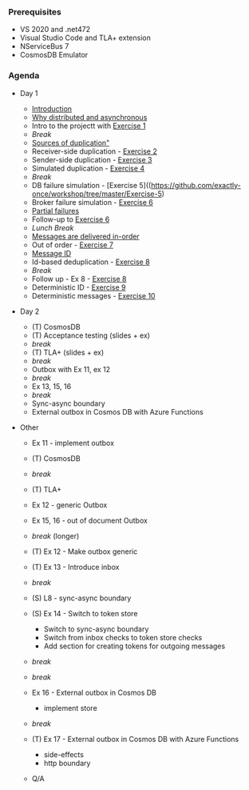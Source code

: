 ### Prerequisites
   * VS 2020 and .net472
   * Visual Studio Code and TLA+ extension
   * NServiceBus 7
   * CosmosDB Emulator

### Agenda

* Day 1
   - [Introduction](https://github.com/exactly-once/workshop/blob/master/Lectures/Intro.html)   
   - [Why distributed and asynchronous](https://github.com/exactly-once/workshop/blob/master/Lectures/Why%20distributed%20and%20asynchronous.html)
   - Intro to the projectt with [Exercise 1](https://github.com/exactly-once/workshop/tree/master/Exercise-1)
   - _Break_
   - [Sources of duplication"](file:///C:/git/exactly-once/workshop/Lectures/Sources%20of%20duplication.html#/5) 
   - Receiver-side duplication - [Exercise 2](https://github.com/exactly-once/workshop/tree/master/Exercise-2)
   - Sender-side duplication - [Exercise 3](https://github.com/exactly-once/workshop/tree/master/Exercise-3)
   - Simulated duplication - [Exercise 4](https://github.com/exactly-once/workshop/tree/master/Exercise-4)
   - _Break_
   - DB failure simulation - [Exercise 5]((https://github.com/exactly-once/workshop/tree/master/Exercise-5)
   - Broker failure simulation - [Exercise 6](https://github.com/exactly-once/workshop/tree/master/Exercise-6)
   - [Partial failures](https://github.com/exactly-once/workshop/blob/master/Lectures/Partial%20failures.html)
   - Follow-up to [Exercise 6](https://github.com/exactly-once/workshop/blob/master/Exercise-6/follow-up.md)
   - _Lunch Break_
   - [Messages are delivered in-order](https://github.com/exactly-once/workshop/blob/master/Lectures/Messages%20are%20delivered%20in-order.html)
   - Out of order - [Exercise 7](https://github.com/exactly-once/workshop/tree/master/Exercise-7)
   - [Message ID](https://github.com/exactly-once/workshop/blob/master/Lectures/Message%20ID.html)
   - Id-based deduplication - [Exercise 8](https://github.com/exactly-once/workshop/tree/master/Exercise-8)
   - _Break_
   - Follow up - Ex 8 - [Exercise 8](https://github.com/exactly-once/workshop/tree/master/Exercise-8)
   - Deterministic ID - [Exercise 9](https://github.com/exactly-once/workshop/tree/master/Exercise-9)
   - Deterministic messages - [Exercise 10](https://github.com/exactly-once/workshop/tree/master/Exercise-10)

* Day 2 
   - (T) CosmosDB
   - (T) Acceptance testing (slides + ex)
   - _break_
   - (T) TLA+ (slides + ex)
   - _break_
   - Outbox with Ex 11, ex 12
   - _break_
   - Ex 13, 15, 16
   - _break_
   - Sync-async boundary
   - External outbox in Cosmos DB with Azure Functions
    
   
 * Other
   - Ex 11 - implement outbox
   - (T) CosmosDB
   - _break_ 
   - (T) TLA+
   - Ex 12 - generic Outbox 
   - Ex 15, 16 - out of document Outbox 
   - _break_ (longer)
   - (T) Ex 12 - Make outbox generic
   - (T) Ex 13 - Introduce inbox
   - _break_ 
   - (S) L8 - sync-async boundary
   - (S) Ex 14 - Switch to token store
     - Switch to sync-async boundary
     - Switch from inbox checks to token store checks
     - Add section for creating tokens for outgoing messages
   - _break_
  
   - _break_
   - Ex 16 - External outbox in Cosmos DB
     - implement store
   - _break_ 
   - (T) Ex 17 - External outbox in Cosmos DB with Azure Functions
     - side-effects
     - http boundary
   - Q/A
